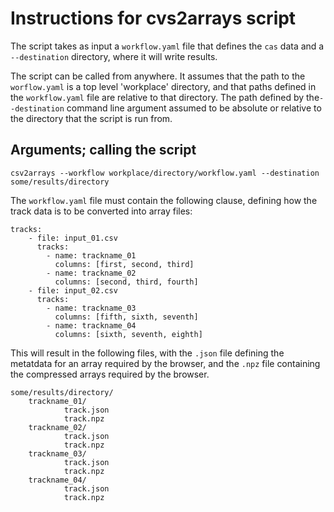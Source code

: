 # Instructions for cvs2arrays script

The script takes as input a ```workflow.yaml``` file that defines the ```cas``` data and a ```--destination``` directory, where it will write results. 

The script can be called from anywhere. It assumes that the path to the ```worflow.yaml``` is a top level 'workplace' directory, and that paths defined in the ```workflow.yaml``` file are relative to that directory. The path defined by the```--destination``` command line argument assumed to be absolute or relative to the directory that the script is run from.

## Arguments; calling the script

```
csv2arrays --workflow workplace/directory/workflow.yaml --destination some/results/directory
```

The ```workflow.yaml``` file must contain the following clause, defining how the track data is to be converted into array files:

```
tracks:
    - file: input_01.csv
      tracks: 
        - name: trackname_01
          columns: [first, second, third]
        - name: trackname_02
          columns: [second, third, fourth]
    - file: input_02.csv
      tracks: 
        - name: trackname_03
          columns: [fifth, sixth, seventh]
        - name: trackname_04
          columns: [sixth, seventh, eighth]
```

This will result in the following files, with the ```.json``` file defining the metatdata for an array required by the browser, and the ```.npz``` file containing the compressed arrays required by the browser.

```
some/results/directory/
	trackname_01/
    	    track.json
            track.npz
	trackname_02/
    	    track.json
            track.npz
	trackname_03/
    	    track.json
            track.npz
	trackname_04/
    	    track.json
            track.npz
```
